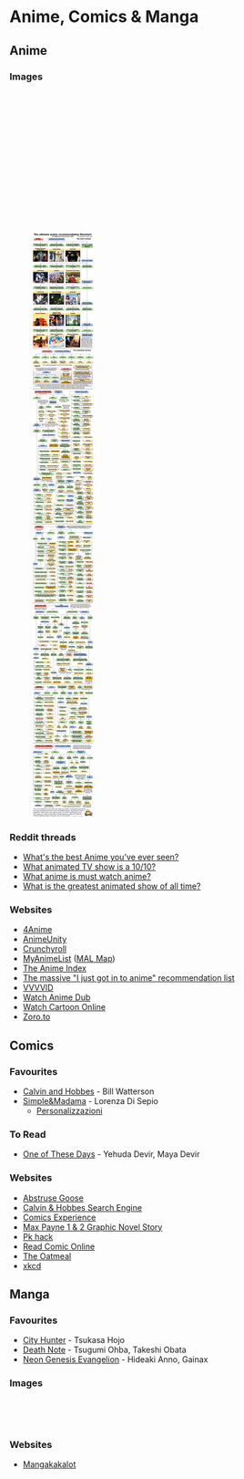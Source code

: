 # Anime, Comics & Manga

## Anime

### Images

<figure><img src="https://i.pinimg.com/736x/e8/a5/d5/e8a5d5b526036abdee372c4b1bb2f867.jpg" alt=""><figcaption></figcaption></figure>

<figure><img src="https://i.pinimg.com/564x/e8/46/d8/e846d8bc65a03be755e419fcd678fdfc.jpg" alt=""><figcaption></figcaption></figure>

<figure><img src="https://i.pinimg.com/736x/8c/20/1f/8c201fe2871b6aa6a76d4e9fb9f60f6b.jpg" alt=""><figcaption></figcaption></figure>

<figure><img src="../.gitbook/assets/Anime Recommendation Chart for Beginners.png" alt=""><figcaption></figcaption></figure>

<figure><img src="https://www.99chan.org/a/src/132491646860.jpg" alt=""><figcaption></figcaption></figure>

<figure><img src="https://i.pinimg.com/564x/d6/5f/f2/d65ff29dc7d7e902240e64b54c8c4eca.jpg" alt=""><figcaption></figcaption></figure>

<figure><img src="https://i.imgur.com/rZP3tWT.jpeg" alt=""><figcaption></figcaption></figure>

<figure><img src="https://files.catbox.moe/niiza4.jpg" alt=""><figcaption></figcaption></figure>

<figure><img src="../.gitbook/assets/The Ultimate Anime Recommendation Flowchart.jpg" alt=""><figcaption></figcaption></figure>

### Reddit threads

* [What's the best Anime you've ever seen?](https://www.reddit.com/r/AskReddit/comments/wb6au0/whats_the_best_anime_youve_ever_seen/)
* [What animated TV show is a 10/10?](https://www.reddit.com/r/AskReddit/comments/1n37wwy/what_animated_tv_show_is_a_1010/)
* [What anime is must watch anime?](https://www.reddit.com/r/AskReddit/comments/y2rqge/what_anime_is_must_watch_anime/)
* [What is the greatest animated show of all time?](https://www.reddit.com/r/AskReddit/comments/147bva7/what_is_the_greatest_animated_show_of_all_time/)

### Websites

* [4Anime](https://4anime.to/)
* [AnimeUnity](https://www.animeunity.tv/)
* [Crunchyroll](https://www.crunchyroll.com)
* [MyAnimeList](https://myanimelist.net/) ([MAL Map](https://www.malmap.net))
* [The Anime Index](https://piracy.moe/)
* [The massive "I just got in to anime" recommendation list](https://redditanime.fandom.com/wiki/The_massive_%22I_just_got_in_to_anime%22_recommendation_list)
* [VVVVID](https://www.vvvvid.it)
* [Watch Anime Dub](https://www.wcostream.com/)
* [Watch Cartoon Online](https://www.wcofun.com/)
* [Zoro.to](https://zoro.to/)

## Comics

### Favourites

* [Calvin and Hobbes](https://www.wikiwand.com/en/articles/Calvin_and_Hobbes) - Bill Watterson
* [Simple\&Madama](https://www.simplemadama.com/) - Lorenza Di Sepio
  * [Personalizzazioni](https://www.simplemadama.com/personalizza/)

### To Read

* [One of These Days](https://www.amazon.co.uk/One-Those-Days-Yehuda-Devir/dp/0593231430) - Yehuda Devir, Maya Devir

### Websites

* [Abstruse Goose](https://abstrusegoose.com/)
* [Calvin & Hobbes Search Engine](https://michaelyingling.com/random/calvin_and_hobbes/)
* [Comics Experience](https://comicsexperience.com/)
* [Max Payne 1 & 2 Graphic Novel Story](http://gldio.com/wrkz/max_payne/)
* [Pk hack](https://pkhack.altervista.org/)
* [Read Comic Online](https://readcomiconline.to/)
* [The Oatmeal](https://theoatmeal.com/)
* [xkcd](https://xkcd.com/)

## Manga

### Favourites

* [City Hunter](https://www.wikiwand.com/en/City_Hunter) - Tsukasa Hojo
* [Death Note](https://www.wikiwand.com/en/Death_Note) - Tsugumi Ohba, Takeshi Obata
* [Neon Genesis Evangelion](https://www.wikiwand.com/en/Neon_Genesis_Evangelion) - Hideaki Anno, Gainax

### Images

<figure><img src="https://i.pinimg.com/originals/83/70/9e/83709ef9a958a80b56ec4404dc9457b8.jpg" alt=""><figcaption></figcaption></figure>

<figure><img src="https://i.pinimg.com/736x/76/93/60/76936035ab5616813ed04bd46e297139.jpg" alt=""><figcaption></figcaption></figure>

### Websites

* [Mangakakalot](https://mangakakalot.com/)
